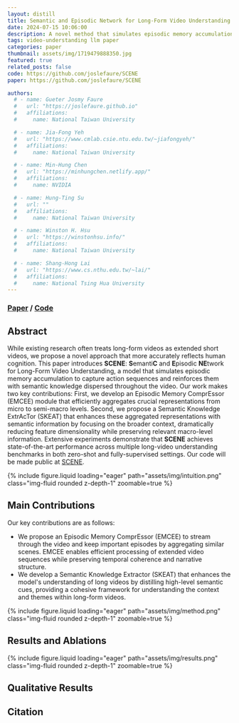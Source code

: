 ```yaml
---
layout: distill
title: Semantic and Episodic Network for Long-Form Video Understanding
date: 2024-07-15 10:06:00
description: A novel method that simulates episodic memory accumulation to capture action sequences and reinforces them with semantic knowledge dispersed throughout the video.
tags: video-understanding llm paper
categories: paper
thumbnail: assets/img/1719479888350.jpg
featured: true
related_posts: false
code: https://github.com/joslefaure/SCENE
paper: https://github.com/joslefaure/SCENE

authors:
  # - name: Gueter Josmy Faure
  #   url: "https://joslefaure.github.io"
  #   affiliations:
  #     name: National Taiwan University

  # - name: Jia-Fong Yeh
  #   url: "https://www.cmlab.csie.ntu.edu.tw/~jiafongyeh/"
  #   affiliations:
  #     name: National Taiwan University

  # - name: Min-Hung Chen
  #   url: "https://minhungchen.netlify.app/"
  #   affiliations:
  #     name: NVIDIA

  # - name: Hung-Ting Su
  #   url: ""
  #   affiliations:
  #     name: National Taiwan University

  # - name: Winston H. Hsu
  #   url: "https://winstonhsu.info/"
  #   affiliations:
  #     name: National Taiwan University

  # - name: Shang-Hong Lai
  #   url: "https://www.cs.nthu.edu.tw/~lai/"
  #   affiliations:
  #     name: National Tsing Hua University
---
```


### [Paper](https://github.com/joslefaure/SCENE) / [Code](https://github.com/joslefaure/SCENE)

## Abstract

While existing research often treats long-form videos as extended short videos, we propose a novel approach that more accurately reflects human cognition. This paper introduces **SCENE**: **S**emanti**C** and **E**pisodic **NE**twork for Long-Form Video Understanding, a model that simulates episodic memory accumulation to capture action sequences and reinforces them with semantic knowledge dispersed throughout the video. Our work makes two key contributions: First, we develop an Episodic Memory ComprEssor (EMCEE) module that efficiently aggregates crucial representations from micro to semi-macro levels. Second, we propose a Semantic Knowledge ExtrAcTor (SKEAT) that enhances these aggregated representations with semantic information by focusing on the broader context, dramatically reducing feature dimensionality while preserving relevant macro-level information. Extensive experiments demonstrate that **SCENE** achieves state-of-the-art performance across multiple long-video understanding benchmarks in both zero-shot and fully-supervised settings. Our code will be made public at [SCENE](https://github.com/joslefaure/SCENE).

<div class="row mt-3">
    <div class="col-sm mt-3 mt-md-0">
        {% include figure.liquid loading="eager" path="assets/img/intuition.png" class="img-fluid rounded z-depth-1" zoomable=true %}
    </div>
</div>

## Main Contributions

Our key contributions are as follows:

- We propose an Episodic Memory ComprEssor (EMCEE) to stream through the video and keep important episodes by aggregating similar scenes. EMCEE enables efficient processing of extended video sequences while preserving temporal coherence and narrative structure.
- We develop a Semantic Knowledge Extractor (SKEAT) that enhances the model's understanding of long videos by distilling high-level semantic cues, providing a cohesive framework for understanding the context and themes within long-form videos.

<div class="row mt-3">
    <div class="col-sm mt-3 mt-md-0">
        {% include figure.liquid loading="eager" path="assets/img/method.png" class="img-fluid rounded z-depth-1" zoomable=true %}
    </div>
</div>

## Results and Ablations

<div class="row mt-3">
    <div class="col-sm mt-3 mt-md-0">
        {% include figure.liquid loading="eager" path="assets/img/results.png" class="img-fluid rounded z-depth-1" zoomable=true %}
    </div>
</div>

## Qualitative Results

## Citation
